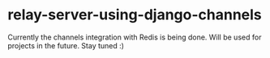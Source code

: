 # relay-server-using-django-channels

Currently the channels integration with Redis is being done. Will be used for projects in the future. Stay tuned :)
